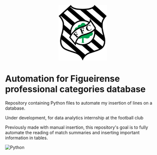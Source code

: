 <p align="center">
  <a href = "https://figueirense.com.br/">
  <img alt="FFC" height="180" src="https://raw.githubusercontent.com/lombardi-g/FFC-database/main/Figueirense.png">
  </a>
</p>

# Automation for Figueirense professional categories database
Repository containing Python files to automate my insertion of lines on a database.<br>

Under development, for data analytics internship at the football club<br>

Previously made with manual insertion, this repository's goal is to fully automate the reading of match summaries and inserting important information in tables.<br>

![Python](https://img.shields.io/badge/python-3670A0?style=for-the-badge&logo=python&logoColor=ffdd54) <!-- ![Qt](https://img.shields.io/badge/Qt-%23217346.svg?style=for-the-badge&logo=Qt&logoColor=white) -->